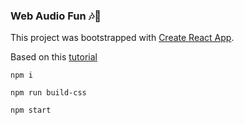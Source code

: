 ### Web Audio Fun 🎶🎵

This project was bootstrapped with [Create React App](https://github.com/facebookincubator/create-react-app).

Based on this [tutorial](https://developer.mozilla.org/en-US/docs/Web/API/Web_Audio_API/Simple_synth)


`npm i`

`npm run build-css`

`npm start`